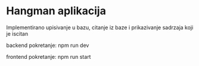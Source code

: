 # Hangman aplikacija

Implementirano upisivanje u bazu, citanje iz baze i prikazivanje sadrzaja koji je iscitan

backend pokretanje: npm run dev

frontend pokretanje: npm run start 
